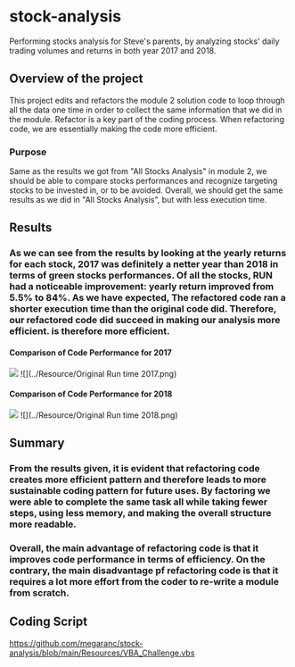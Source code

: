 # stock-analysis
Performing stocks analysis for Steve's parents, by analyzing stocks' daily trading volumes and returns in both year 2017 and 2018.

## Overview of the project
This project edits and refactors the module 2 solution code to loop through all the data one time in order to collect the same information that we did in the module. Refactor is a key part of the coding process. When refactoring code, we are essentially making the code more efficient. 

### Purpose
Same as the results we got from "All Stocks Analysis" in module 2, we should be able to compare stocks performances and recognize targeting stocks to be invested in, or to be avoided. Overall, we should get the same results as we did in "All Stocks Analysis", but with less execution time. 

## Results

### As we can see from the results by looking at the yearly returns for each stock, 2017 was definitely a netter year than 2018 in terms of green stocks performances. Of all the stocks, RUN had a noticeable improvement: yearly return improved from 5.5% to 84%. As we have expected, The refactored code ran a shorter execution time than the original code did. Therefore, our refactored code did succeed in making our analysis more efficient. is therefore more efficient.

#### Comparison of Code Performance for 2017
![](../Resource/VBA_Challenge_2017.png)
![](../Resource/Original Run time 2017.png)

#### Comparison of Code Performance for 2018
![](../Resource/VBA_Challenge_2018.png)
![](../Resource/Original Run time 2018.png)

## Summary

### From the results given, it is evident that refactoring code creates more efficient pattern and therefore leads to more sustainable coding pattern for future uses. By factoring we were able to complete the same task all while taking fewer steps, using less memory, and making the overall structure more readable.

### Overall, the main advantage of refactoring code is that it improves code performance in terms of efficiency. On the contrary, the main disadvantage pf refactoring code is that it requires a lot more effort from the coder to re-write a module from scratch. 


## Coding Script

https://github.com/megaranc/stock-analysis/blob/main/Resources/VBA_Challenge.vbs
